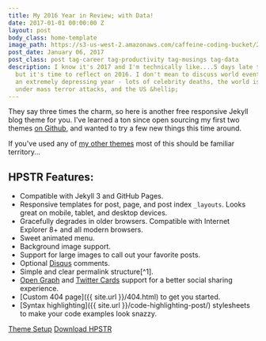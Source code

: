 ```yaml
---
title: My 2016 Year in Review; with Data!
date: 2017-01-01 00:00:00 Z
layout: post
body_class: home-template
image_path: https://s3-us-west-2.amazonaws.com/caffeine-coding-bucket/2017/01open_notebook_computer_min-1483694955876.jpg
post_date: January 06, 2017
post_class: post tag-career tag-productivity tag-musings tag-data
description: I know it's 2017 and I'm technically like....5 days late to the party,
  but it's time to reflect on 2016. I don't mean to discuss world events. It's been
  an extremely depressing year - lots of celebrity deaths, the world is constantly
  under mass terror attacks, and the US &hellip;
---
```


They say three times the charm, so here is another free responsive Jekyll blog theme for you. I've learned a ton since open sourcing my first two themes [on Github](http://github.com/mmistakes), and wanted to try a few new things this time around. 

If you've used any of [my other themes](http://mademistakes.com/work/jekyll-themes/) most of this should be familiar territory...

## HPSTR Features:

* Compatible with Jekyll 3 and GitHub Pages.
* Responsive templates for post, page, and post index `_layouts`. Looks great on mobile, tablet, and desktop devices.
* Gracefully degrades in older browsers. Compatible with Internet Explorer 8+ and all modern browsers.  
* Sweet animated menu.
* Background image support.
* Support for large images to call out your favorite posts.
* Optional [Disqus](http://disqus.com) comments.
* Simple and clear permalink structure[^1].
* [Open Graph](https://developers.facebook.com/docs/opengraph/) and [Twitter Cards](https://dev.twitter.com/docs/cards) support for a better social sharing experience.
* [Custom 404 page]({{ site.url }}/404.html) to get you started.
* [Syntax highlighting]({{ site.url }}/code-highlighting-post/) stylesheets to make your code examples look snazzy.

<div markdown="0"><a href="{{ site.url }}/theme-setup/" class="btn btn-info">Theme Setup</a> <a href="https://github.com/mmistakes/hpstr-jekyll-theme" class="btn btn-success">Download HPSTR</a></div>